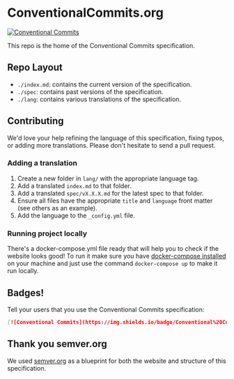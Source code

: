 # ConventionalCommits.org

[![Conventional Commits](https://img.shields.io/badge/Conventional%20Commits-1.0.0-yellow.svg)](https://conventionalcommits.org)

This repo is the home of the Conventional Commits specification.

## Repo Layout

* `./index.md`: contains the current version of the specification.
* `./spec`: contains past versions of the  specification.
* `./lang`: contains various translations of the specification.

## Contributing

We'd love your help refining the language of this specification,
fixing typos, or adding more translations. Please don't hesitate
to send a pull request.

### Adding a translation

1. Create a new folder in `lang/` with the appropriate language tag.
2. Add a translated `index.md` to that folder.
3. Add a translated `spec/vX.X.X.md` for the latest spec to that folder.
4. Ensure all files have the appropriate `title` and `language` front matter (see others as an example).
5. Add the language to the `_config.yml` file.

### Running project locally

There's a docker-compose.yml file ready that will help you to check if the website looks good!
To run it make sure you have [docker-compose installed](https://docs.docker.com/compose/install/#install-compose) on your machine and just use the command `docker-compose up` to make it run locally.

## Badges!

Tell your users that you use the Conventional Commits specification:

```markdown
[![Conventional Commits](https://img.shields.io/badge/Conventional%20Commits-1.0.0-yellow.svg)](https://conventionalcommits.org)
```

## Thank you semver.org

We used [semver.org](https://github.com/mojombo/semver.org) as a blueprint for
both the website and structure of this specification.
